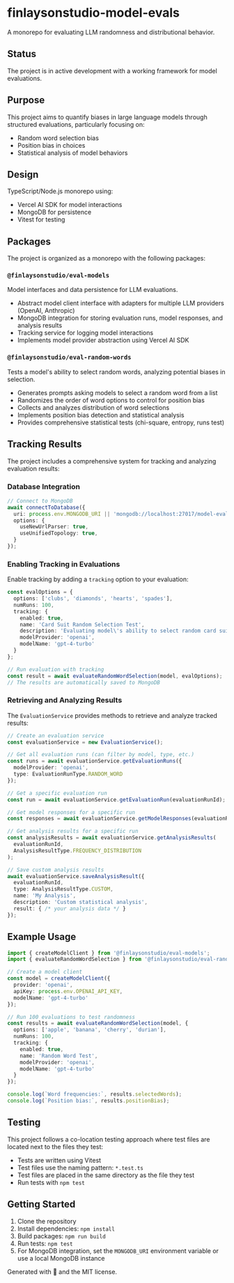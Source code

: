 # finlaysonstudio-model-evals

A monorepo for evaluating LLM randomness and distributional behavior.

## Status

The project is in active development with a working framework for model evaluations.

## Purpose

This project aims to quantify biases in large language models through structured evaluations, particularly focusing on:

- Random word selection bias
- Position bias in choices
- Statistical analysis of model behaviors

## Design

TypeScript/Node.js monorepo using:
- Vercel AI SDK for model interactions
- MongoDB for persistence
- Vitest for testing

## Packages

The project is organized as a monorepo with the following packages:

### `@finlaysonstudio/eval-models`

Model interfaces and data persistence for LLM evaluations.

- Abstract model client interface with adapters for multiple LLM providers (OpenAI, Anthropic)
- MongoDB integration for storing evaluation runs, model responses, and analysis results
- Tracking service for logging model interactions
- Implements model provider abstraction using Vercel AI SDK

### `@finlaysonstudio/eval-random-words`

Tests a model's ability to select random words, analyzing potential biases in selection.

- Generates prompts asking models to select a random word from a list
- Randomizes the order of word options to control for position bias
- Collects and analyzes distribution of word selections
- Implements position bias detection and statistical analysis
- Provides comprehensive statistical tests (chi-square, entropy, runs test)

## Tracking Results

The project includes a comprehensive system for tracking and analyzing evaluation results:

### Database Integration

```typescript
// Connect to MongoDB
await connectToDatabase({
  uri: process.env.MONGODB_URI || 'mongodb://localhost:27017/model-evals',
  options: {
    useNewUrlParser: true,
    useUnifiedTopology: true,
  }
});
```

### Enabling Tracking in Evaluations

Enable tracking by adding a `tracking` option to your evaluation:

```typescript
const evalOptions = {
  options: ['clubs', 'diamonds', 'hearts', 'spades'],
  numRuns: 100,
  tracking: {
    enabled: true,
    name: 'Card Suit Random Selection Test',
    description: 'Evaluating model\'s ability to select random card suits',
    modelProvider: 'openai',
    modelName: 'gpt-4-turbo'
  }
};

// Run evaluation with tracking
const result = await evaluateRandomWordSelection(model, evalOptions);
// The results are automatically saved to MongoDB
```

### Retrieving and Analyzing Results

The `EvaluationService` provides methods to retrieve and analyze tracked results:

```typescript
// Create an evaluation service
const evaluationService = new EvaluationService();

// Get all evaluation runs (can filter by model, type, etc.)
const runs = await evaluationService.getEvaluationRuns({
  modelProvider: 'openai',
  type: EvaluationRunType.RANDOM_WORD
});

// Get a specific evaluation run
const run = await evaluationService.getEvaluationRun(evaluationRunId);

// Get model responses for a specific run
const responses = await evaluationService.getModelResponses(evaluationRunId);

// Get analysis results for a specific run
const analysisResults = await evaluationService.getAnalysisResults(
  evaluationRunId,
  AnalysisResultType.FREQUENCY_DISTRIBUTION
);

// Save custom analysis results
await evaluationService.saveAnalysisResult({
  evaluationRunId,
  type: AnalysisResultType.CUSTOM,
  name: 'My Analysis',
  description: 'Custom statistical analysis',
  result: { /* your analysis data */ }
});
```

## Example Usage

```typescript
import { createModelClient } from '@finlaysonstudio/eval-models';
import { evaluateRandomWordSelection } from '@finlaysonstudio/eval-random-words';

// Create a model client
const model = createModelClient({
  provider: 'openai',
  apiKey: process.env.OPENAI_API_KEY,
  modelName: 'gpt-4-turbo'
});

// Run 100 evaluations to test randomness
const results = await evaluateRandomWordSelection(model, {
  options: ['apple', 'banana', 'cherry', 'durian'],
  numRuns: 100,
  tracking: {
    enabled: true,
    name: 'Random Word Test',
    modelProvider: 'openai',
    modelName: 'gpt-4-turbo'
  }
});

console.log(`Word frequencies:`, results.selectedWords);
console.log(`Position bias:`, results.positionBias);
```

## Testing

This project follows a co-location testing approach where test files are located next to the files they test:

- Tests are written using Vitest
- Test files use the naming pattern: `*.test.ts`
- Test files are placed in the same directory as the file they test
- Run tests with `npm test`

## Getting Started

1. Clone the repository
2. Install dependencies: `npm install`
3. Build packages: `npm run build`
4. Run tests: `npm test`
5. For MongoDB integration, set the `MONGODB_URI` environment variable or use a local MongoDB instance

Generated with 🩶 and the MIT license.